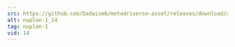 ```yaml
---
src: https://github.com/Dadaism6/metadriverse-asset/releases/download/assetsv1.0.2/nuplan-1_14.mp4
alt: nuplan-1_14
tag: nuplan-1
vid: 14
---
```

